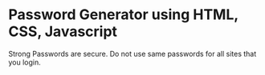 # Password Generator using HTML, CSS, Javascript

Strong Passwords are secure.
Do not use same passwords for all sites that you login.
